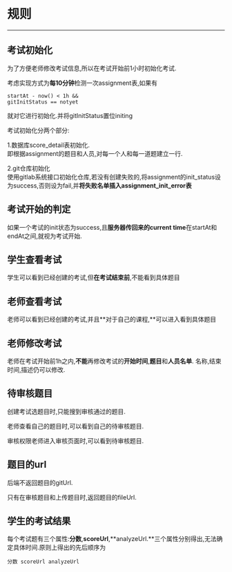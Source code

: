 # 规则

---

## 考试初始化

为了方便老师修改考试信息,所以在考试开始前1小时初始化考试.

考虑实现方式为**每10分钟**检测一次assignment表,如果有

```
startAt - now() < 1h &&
gitInitStatus == notyet
```

就对它进行初始化.并将gitInitStatus置位initing

考试初始化分两个部分:

1.数据库score\_detail表初始化.  
即根据assignment的题目和人员,对每一个人和每一道题建立一行.

2.git仓库初始化  
使用gitlab系统接口初始化仓库,若没有创建失败的,将assignment的init\_status设为success,否则设为fail,并**将失败名单插入assignment\_init\_error表**

## 考试开始的判定

如果一个考试的init状态为success,且**服务器传回来的current time**在startAt和endAt之间,就视为考试开始.

## 学生查看考试

学生可以看到已经创建的考试,但**在考试结束前**,不能看到具体题目

## 老师查看考试

老师可以看到已经创建的考试,并且**对于自己的课程,**可以进入看到具体题目

## 老师修改考试

老师在考试开始前1h之内,**不能**再修改考试的**开始时间**,**题目**和**人员名单**. 名称,结束时间,描述仍可以修改.

## 待审核题目

创建考试选题目时,只能搜到审核通过的题目.

老师查看自己的题目时,可以看到自己的待审核题目.

审核权限老师进入审核页面时,可以看到待审核题目.

## 题目的url

后端不返回题目的gitUrl.

只有在审核题目和上传题目时,返回题目的fileUrl.

## 学生的考试结果

每个考试题有三个属性:**分数**,**scoreUrl**,**analyzeUrl.**三个属性分别得出,无法确定具体时间.原则上得出的先后顺序为

`分数 scoreUrl analyzeUrl`


